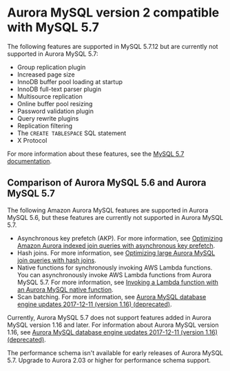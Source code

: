 # Aurora MySQL version 2 compatible with MySQL 5\.7<a name="Aurora.AuroraMySQL.CompareMySQL57"></a>

The following features are supported in MySQL 5\.7\.12 but are currently not supported in Aurora MySQL 5\.7:
+ Group replication plugin
+ Increased page size
+ InnoDB buffer pool loading at startup
+ InnoDB full\-text parser plugin
+ Multisource replication
+ Online buffer pool resizing
+ Password validation plugin
+ Query rewrite plugins
+ Replication filtering
+ The `CREATE TABLESPACE` SQL statement
+ X Protocol

For more information about these features, see the [MySQL 5\.7 documentation](https://dev.mysql.com/doc/refman/5.7/en/)\.

## Comparison of Aurora MySQL 5\.6 and Aurora MySQL 5\.7<a name="Aurora.AuroraMySQL.Compare-56-57"></a>

The following Amazon Aurora MySQL features are supported in Aurora MySQL 5\.6, but these features are currently not supported in Aurora MySQL 5\.7\.
+ Asynchronous key prefetch \(AKP\)\. For more information, see [Optimizing Amazon Aurora indexed join queries with asynchronous key prefetch](AuroraMySQL.BestPractices.md#Aurora.BestPractices.AKP)\.
+ Hash joins\. For more information, see [Optimizing large Aurora MySQL join queries with hash joins](AuroraMySQL.BestPractices.md#Aurora.BestPractices.HashJoin)\.
+ Native functions for synchronously invoking AWS Lambda functions\. You can asynchronously invoke AWS Lambda functions from Aurora MySQL 5\.7\. For more information, see [Invoking a Lambda function with an Aurora MySQL native function](AuroraMySQL.Integrating.Lambda.md#AuroraMySQL.Integrating.NativeLambda)\.
+ Scan batching\. For more information, see [Aurora MySQL database engine updates 2017\-12\-11 \(version 1\.16\) \(deprecated\)](AuroraMySQL.Updates.20171211.md)\.

Currently, Aurora MySQL 5\.7 does not support features added in Aurora MySQL version 1\.16 and later\. For information about Aurora MySQL version 1\.16, see [Aurora MySQL database engine updates 2017\-12\-11 \(version 1\.16\) \(deprecated\)](AuroraMySQL.Updates.20171211.md)\.

The performance schema isn't available for early releases of Aurora MySQL 5\.7\. Upgrade to Aurora 2\.03 or higher for performance schema support\.